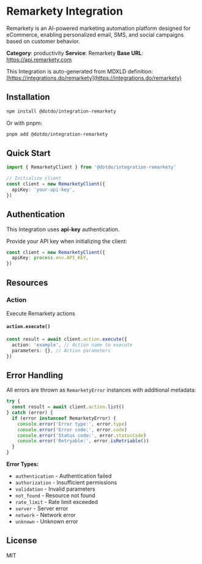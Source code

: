 # Remarkety Integration

Remarkety is an AI-powered marketing automation platform designed for eCommerce, enabling personalized email, SMS, and social campaigns based on customer behavior.

**Category**: productivity
**Service**: Remarkety
**Base URL**: https://api.remarkety.com

This Integration is auto-generated from MDXLD definition: [https://integrations.do/remarkety](https://integrations.do/remarkety)

## Installation

```bash
npm install @dotdo/integration-remarkety
```

Or with pnpm:

```bash
pnpm add @dotdo/integration-remarkety
```

## Quick Start

```typescript
import { RemarketyClient } from '@dotdo/integration-remarkety'

// Initialize client
const client = new RemarketyClient({
  apiKey: 'your-api-key',
})
```

## Authentication

This Integration uses **api-key** authentication.

Provide your API key when initializing the client:

```typescript
const client = new RemarketyClient({
  apiKey: process.env.API_KEY,
})
```

## Resources

### Action

Execute Remarkety actions

#### `action.execute()`

```typescript
const result = await client.action.execute({
  action: 'example', // Action name to execute
  parameters: {}, // Action parameters
})
```

## Error Handling

All errors are thrown as `RemarketyError` instances with additional metadata:

```typescript
try {
  const result = await client.action.list()
} catch (error) {
  if (error instanceof RemarketyError) {
    console.error('Error type:', error.type)
    console.error('Error code:', error.code)
    console.error('Status code:', error.statusCode)
    console.error('Retryable:', error.isRetriable())
  }
}
```

**Error Types:**

- `authentication` - Authentication failed
- `authorization` - Insufficient permissions
- `validation` - Invalid parameters
- `not_found` - Resource not found
- `rate_limit` - Rate limit exceeded
- `server` - Server error
- `network` - Network error
- `unknown` - Unknown error

## License

MIT
